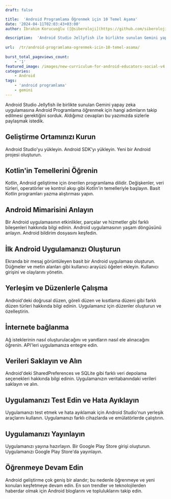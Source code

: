 ```yaml
---
draft: false

title:  'Android Programlama Öğrenmek için 10 Temel Aşama'
date: '2024-04-11T02:03:43+03:00'
author: İbrahim Korucuoğlu ([@siberoloji](https://github.com/siberoloji))

description:  'Android Studio Jellyfish ile birlikte sunulan Gemini yapay zeka uygulamasına Android Programlama öğrenmek için hangi adımların takip edilmesi gerektiğini sorduk. Aldığımız cevapları bu yazımızda sizlerle paylaşmak istedik.' 
 
url:  /tr/android-programlama-ogrenmek-icin-10-temel-asama/
 
burst_total_pageviews_count:
    - '1'
featured_image: /images/new-curriculum-for-android-educators-social-v4.png
categories:
    - Android
tags:
    - 'android programlama'
    - gemini
---
```

Android Studio Jellyfish ile birlikte sunulan Gemini yapay zeka uygulamasına Android Programlama öğrenmek için hangi adımların takip edilmesi gerektiğini sorduk. Aldığımız cevapları bu yazımızda sizlerle paylaşmak istedik.

## Geliştirme Ortamınızı Kurun

Android Studio'yu yükleyin. Android SDK'yı yükleyin. Yeni bir Android projesi oluşturun.

## Kotlin'in Temellerini Öğrenin

Kotlin, Android geliştirme için önerilen programlama dilidir. Değişkenler, veri türleri, operatörler ve kontrol akışı gibi Kotlin'in temelleriyle başlayın. Basit Kotlin programları yazma alıştırması yapın.

## Android Mimarisini Anlayın

Bir Android uygulamasının etkinlikler, parçalar ve hizmetler gibi farklı bileşenleri hakkında bilgi edinin. Android uygulamasının yaşam döngüsünü anlayın. Android bildirim dosyasını keşfedin.

## İlk Android Uygulamanızı Oluşturun

Ekranda bir mesaj görüntüleyen basit bir Android uygulaması oluşturun. Düğmeler ve metin alanları gibi kullanıcı arayüzü öğeleri ekleyin. Kullanıcı girişini ve olaylarını yönetin.

## Yerleşim ve Düzenlerle Çalışma

Android'deki doğrusal düzen, göreli düzen ve kısıtlama düzeni gibi farklı düzen türleri hakkında bilgi edinin. Uygulamanız için düzenler oluşturun ve özelleştirin.

## İnternete bağlanma

Ağ isteklerinin nasıl oluşturulacağını ve yanıtların nasıl ele alınacağını öğrenin. API'leri uygulamanıza entegre edin.

## Verileri Saklayın ve Alın

Android'deki SharedPreferences ve SQLite gibi farklı veri depolama seçenekleri hakkında bilgi edinin. Uygulamanızın veritabanındaki verileri saklayın ve alın.

## Uygulamanızı Test Edin ve Hata Ayıklayın

Uygulamanızı test etmek ve hata ayıklamak için Android Studio'nun yerleşik araçlarını kullanın. Uygulamanızı farklı cihazlarda ve emülatörlerde çalıştırın.

## Uygulamanızı Yayınlayın

Uygulamanızı yayına hazırlayın. Bir Google Play Store girişi oluşturun. Uygulamanızı Google Play Store'da yayınlayın.

## Öğrenmeye Devam Edin

Android geliştirme çok geniş bir alandır; bu nedenle öğrenmeye ve yeni konuları keşfetmeye devam edin. En son trendler ve teknolojilerden haberdar olmak için Android bloglarını ve topluluklarını takip edin.
